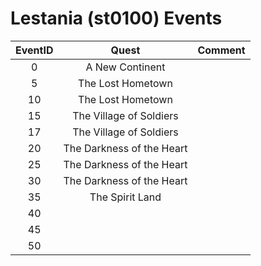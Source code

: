 # Lestania (st0100) Events

| EventID   | Quest | Comment
|:---------:|:-----:|:--------|
| 0         | A New Continent
| 5         | The Lost Hometown
| 10        | The Lost Hometown
| 15        | The Village of Soldiers
| 17        | The Village of Soldiers
| 20        | The Darkness of the Heart
| 25        | The Darkness of the Heart
| 30        | The Darkness of the Heart
| 35        | The Spirit Land
| 40        | 
| 45        | 
| 50        | 
